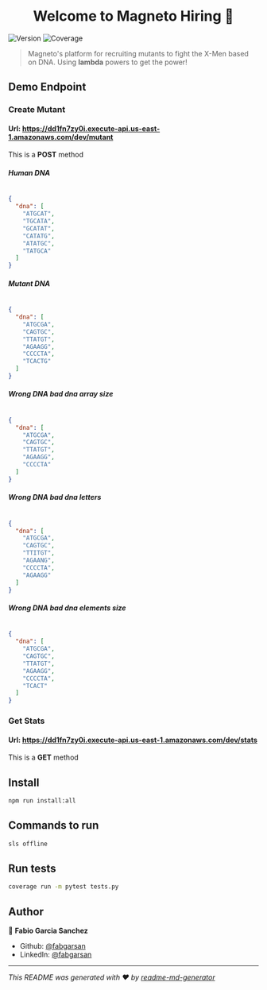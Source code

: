 <h1 align="center">Welcome to Magneto Hiring 👋</h1>
<p>
  <img alt="Version" src="https://img.shields.io/badge/version-1.0.0-blue.svg?cacheSeconds=2592000" />
  <img alt="Coverage" src="https://img.shields.io/badge/coverage-89%25-gren.svg?cacheSeconds=2592000" />
</p>

> Magneto's platform for recruiting mutants to fight the X-Men based on DNA. Using **lambda** powers to get the power!

## Demo Endpoint

### Create Mutant

#### Url: https://dd1fn7zy0i.execute-api.us-east-1.amazonaws.com/dev/mutant

This is a **POST** method

##### Human DNA

```json

{
  "dna": [
    "ATGCAT",
    "TGCATA",
    "GCATAT",
    "CATATG",
    "ATATGC",
    "TATGCA"
  ]
}

```

##### Mutant DNA

```json

{
  "dna": [
    "ATGCGA",
    "CAGTGC",
    "TTATGT",
    "AGAAGG",
    "CCCCTA",
    "TCACTG"
  ]
}

```

##### Wrong DNA bad dna array size

```json

{
  "dna": [
    "ATGCGA",
    "CAGTGC",
    "TTATGT",
    "AGAAGG",
    "CCCCTA"
  ]
}

```

##### Wrong DNA bad dna letters

```json

{
  "dna": [
    "ATGCGA",
    "CAGTGC",
    "TTITGT",
    "AGAANG",
    "CCCCTA",
    "AGAAGG"
  ]
}

```

##### Wrong DNA bad dna elements size

```json

{
  "dna": [
    "ATGCGA",
    "CAGTGC",
    "TTATGT",
    "AGAAGG",
    "CCCCTA",
    "TCACT"
  ]
}

```

### Get Stats

#### Url: https://dd1fn7zy0i.execute-api.us-east-1.amazonaws.com/dev/stats

This is a **GET** method

## Install

```sh
npm run install:all
```

## Commands to run

```sh
sls offline
```

## Run tests

```sh
coverage run -m pytest tests.py
```

## Author

👤 **Fabio Garcia Sanchez**

* Github: [@fabgarsan](https://github.com/fabgarsan)
* LinkedIn: [@fabgarsan](https://linkedin.com/in/fabgarsan)

***
_This README was generated with ❤️ by [readme-md-generator](https://github.com/kefranabg/readme-md-generator)_